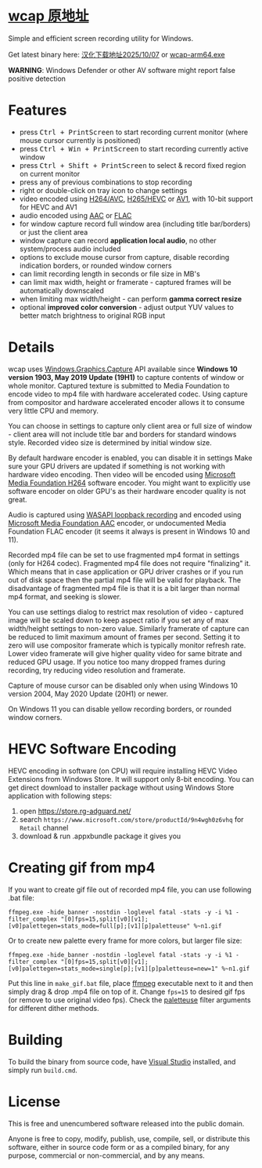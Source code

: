 [wcap 原地址]
====

Simple and efficient screen recording utility for Windows.

Get latest binary here: [汉化下载地址2025/10/07][] or [wcap-arm64.exe][]

**WARNING**: Windows Defender or other AV software might report false positive detection

Features
========

 * press <kbd>Ctrl + PrintScreen</kbd> to start recording current monitor (where mouse cursor currently is positioned)
 * press <kbd>Ctrl + Win + PrintScreen</kbd> to start recording currently active window
 * press <kbd>Ctrl + Shift + PrintScreen</kbd> to select & record fixed region on current monitor
 * press any of previous combinations to stop recording
 * right or double-click on tray icon to change settings
 * video encoded using [H264/AVC][], [H265/HEVC][] or [AV1][], with 10-bit support for HEVC and AV1
 * audio encoded using [AAC][] or [FLAC][]
 * for window capture record full window area (including title bar/borders) or just the client area
 * window capture can record **application local audio**, no other system/process audio included
 * options to exclude mouse cursor from capture, disable recording indication borders, or rounded window corners
 * can limit recording length in seconds or file size in MB's
 * can limit max width, height or framerate - captured frames will be automatically downscaled
 * when limiting max width/height - can perform **gamma correct resize**
 * optional **improved color conversion** - adjust output YUV values to better match brightness to original RGB input

Details
=======

wcap uses [Windows.Graphics.Capture][wgc] API available since **Windows 10 version 1903, May 2019 Update (19H1)** to capture
contents of window or whole monitor. Captured texture is submitted to Media Foundation to encode video to mp4 file with
hardware accelerated codec. Using capture from compositor and hardware accelerated encoder allows it to consume very
little CPU and memory.

You can choose in settings to capture only client area or full size of window - client area will not include title bar and
borders for standard windows style. Recorded video size is determined by initial window size.

By default hardware encoder is enabled, you can disable it in settings Make sure your GPU drivers are updated if something is
not working with hardware video encoding. Then video will be encoded using [Microsoft Media Foundation H264][MSMFH264]
software encoder. You might want to explicitly use software encoder on older GPU's as their hardware encoder quality is not great.

Audio is captured using [WASAPI loopback recording][] and encoded using [Microsoft Media Foundation AAC][MSMFAAC] encoder, or
undocumented Media Foundation FLAC encoder (it seems it always is present in Windows 10 and 11).

Recorded mp4 file can be set to use fragmented mp4 format in settings (only for H264 codec). Fragmented mp4 file does not
require "finalizing" it. Which means that in case application or GPU driver crashes or if you run out of disk space then
the partial mp4 file will be valid for playback. The disadvantage of fragmented mp4 file is that it is a bit larger than
normal mp4 format, and seeking is slower.

You can use settings dialog to restrict max resolution of video - captured image will be scaled down to keep aspect ratio
if you set any of max width/height settings to non-zero value. Similarly framerate of capture can be reduced to limit
maximum amount of frames per second. Setting it to zero will use compositor framerate which is typically monitor refresh
rate. Lower video framerate will give higher quality video for same bitrate and reduced GPU usage. If you notice too many
dropped frames during recording, try reducing video resolution and framerate.

Capture of mouse cursor can be disabled only when using Windows 10 version 2004, May 2020 Update (20H1) or newer.

On Windows 11 you can disable yellow recording borders, or rounded window corners.

HEVC Software Encoding
======================

HEVC encoding in software (on CPU) will require installing HEVC Video Extensions from Windows Store. It will support only
8-bit encoding. You can get direct download to installer package without using Windows Store application with following steps:

1) open https://store.rg-adguard.net/
2) search `https://www.microsoft.com/store/productId/9n4wgh0z6vhq` for `Retail` channel
3) download & run .appxbundle package it gives you

Creating gif from mp4
=====================

If you want to create gif file out of recorded mp4 file, you can use following .bat file:

    ffmpeg.exe -hide_banner -nostdin -loglevel fatal -stats -y -i %1 -filter_complex "[0]fps=15,split[v0][v1];[v0]palettegen=stats_mode=full[p];[v1][p]paletteuse" %~n1.gif

Or to create new palette every frame for more colors, but larger file size:

    ffmpeg.exe -hide_banner -nostdin -loglevel fatal -stats -y -i %1 -filter_complex "[0]fps=15,split[v0][v1];[v0]palettegen=stats_mode=single[p];[v1][p]paletteuse=new=1" %~n1.gif

Put this line in `make_gif.bat` file, place [ffmpeg][] executable next to it and then simply drag & drop .mp4 file on top of it.
Change `fps=15` to desired gif fps (or remove to use original video fps). Check the [paletteuse][] filter arguments for
different dither methods.

Building
========

To build the binary from source code, have [Visual Studio][VS] installed, and simply run `build.cmd`.

License
=======

This is free and unencumbered software released into the public domain.

Anyone is free to copy, modify, publish, use, compile, sell, or distribute this software, either in source code form or as
a compiled binary, for any purpose, commercial or non-commercial, and by any means.

[汉化下载地址2025/10/07]: https://github.com/wuguo13842/wcap_Chinese-localization/releases/download/%E6%B1%89%E5%8C%9620251007/wcap-x64.exe
[wcap 原地址]: https://github.com/mmozeiko/wcap
[wcap-arm64.exe]: https://raw.githubusercontent.com/wiki/mmozeiko/wcap/wcap-arm64.exe
[wgc]: https://blogs.windows.com/windowsdeveloper/2019/09/16/new-ways-to-do-screen-capture/
[MSMFH264]: https://docs.microsoft.com/en-us/windows/win32/medfound/h-264-video-encoder
[VS]: https://visualstudio.microsoft.com/vs/
[WASAPI loopback recording]: https://docs.microsoft.com/en-us/windows/win32/coreaudio/loopback-recording
[MSMFAAC]: https://docs.microsoft.com/en-us/windows/win32/medfound/aac-encoder
[ffmpeg]: https://ffmpeg.org/
[paletteuse]: https://ffmpeg.org/ffmpeg-filters.html#paletteuse
[H264/AVC]: https://en.wikipedia.org/wiki/Advanced_Video_Coding
[H265/HEVC]: https://en.wikipedia.org/wiki/High_Efficiency_Video_Coding
[AV1]: https://en.wikipedia.org/wiki/AV1
[AAC]: https://en.wikipedia.org/wiki/Advanced_Audio_Coding
[FLAC]: https://en.wikipedia.org/wiki/FLAC
